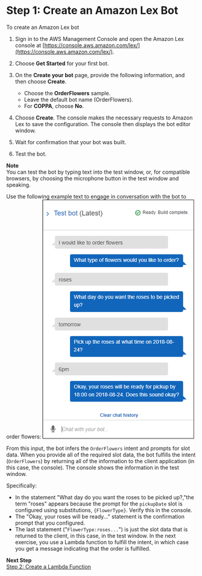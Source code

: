 # Step 1: Create an Amazon Lex Bot

To create an Amazon Lex bot

1. Sign in to the AWS Management Console and open the Amazon Lex console at [https://console.aws.amazon.com/lex/](https://console.aws.amazon.com/lex/).

1. Choose **Get Started** for your first bot.

1. On the **Create your bot** page, provide the following information, and then choose **Create**.
   + Choose the **OrderFlowers** sample.
   + Leave the default bot name (OrderFlowers).
   + For **COPPA**, choose **No**.

1. Choose **Create**. The console makes the necessary requests to Amazon Lex to save the configuration. The console then displays the bot editor window.

1. Wait for confirmation that your bot was built.

1. Test the bot.

**Note**  
You can test the bot by typing text into the test window, or, for compatible browsers, by choosing the microphone button in the test window and speaking.

   Use the following example text to engage in conversation with the bot to order flowers:
![](../images/OrderFlowers-NoLambda.png)

   From this input, the bot infers the `OrderFlowers` intent and prompts for slot data. When you provide all of the required slot data, the bot fulfills the intent (`OrderFlowers`) by returning all of the information to the client application (in this case, the console). The console shows the information in the test window.

   Specifically:
   + In the statement "What day do you want the roses to be picked up?,"the term "roses" appears because the prompt for the `pickupDate` slot is configured using substitutions, `{FlowerType}`. Verify this in the console.
   + The "Okay, your roses will be ready..." statement is the confirmation prompt that you configured.
   + The last statement ("`FlowerType:roses...`") is just the slot data that is returned to the client, in this case, in the test window. In the next exercise, you use a Lambda function to fulfill the intent, in which case you get a message indicating that the order is fulfilled.

**Next Step**  
[Step 2: Create a Lambda Function](ex1-step2.md)
